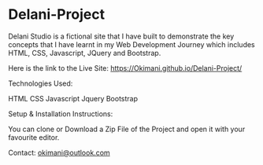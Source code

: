 ﻿# Delani-Project

Delani Studio is a fictional site that I have built to demonstrate the key concepts that I have learnt in my Web Development Journey which includes HTML, CSS, Javascript, JQuery and Bootstrap.

Here is the link to the Live Site:
https://Okimani.github.io/Delani-Project/

Technologies Used:

HTML CSS Javascript Jquery Bootstrap

Setup & Installation Instructions:

You can clone or Download a Zip File of the Project and open it with your favourite editor. 

Contact: okimani@outlook.com
